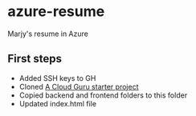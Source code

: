 # azure-resume
Marjy's resume in Azure

## First steps
- Added SSH keys to GH
- Cloned [A Cloud Guru starter project](https://github.com/ACloudGuru-Resources/acg-project-azure-resume-starter)
- Copied backend and frontend folders to this folder
- Updated index.html file